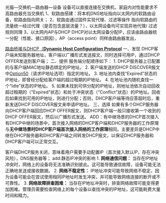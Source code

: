 光猫—交换机—路由器—设备 
	设备可以直接连接在交换机，家庭内对性能要求不高路由器充当交换机
1、软路由搭建：将本机DNS地址指向以太网内的软路由设备，软路由指向网关；
2、软路由通过固件实现代理、过滤等操作
	指向软路由的流量统一经过代理（是否包含底层流量？），以太网设备均可实现异地代理/
	过滤规则同理
3、以太网内AP与DHCP
	DHCP对以太网设备分配IP，应该由路由器统一分配（性能、接口原因），AP（access point）同样由路由器发出，


[路由桥接与DHCP（**Dynamic Host Configuration Protocol**](https://info.support.huawei.com/info-finder/encyclopedia/zh/DHCP.html)
	一、发现
		DHCP客户端未知服务器地址，客户端以广播形式发送报文，同时选择可用IP，通过DHCP OFFER发送到客户端；
	二、提供
		服务端分配顺序如下：
		1. DHCP服务器上已配置的与客户端MAC地址静态绑定的IP地址。
		2. 客户端发送的DHCP DISCOVER报文中[Option50](https://support.huawei.com/hedex/pages/EDOC1100087046AZJ0324D/10/EDOC1100087046AZJ0324D/10/resources/dc/dc_cfg_dhcp_6005.html#ZH-CN_CONCEPT_0176371535__op50)（请求IP地址选项）指定的地址。
		3. 地址池内查找“Expired”状态的IP地址，即曾经分配给客户端的超过租期的IP地址。
		4. 在地址池内随机查找一个“Idle”状态的IP地址。
		5. 如果未找到可供分配的IP地址，则地址池依次自动回收超过租期的（“Expired”状态）和处于冲突状态（“Conflict”状态）的IP地址。回收后如果找到可用的IP地址，则进行分配；否则，DHCP客户端等待应答超时后，重新发送DHCP DISCOVER报文来申请IP地址。
	三、选择
		如果有多个DHCP服务器向DHCP客户端回应DHCP OFFER报文，则DHCP客户端一般只接收第一个收到的DHCP OFFER报文，然后以广播形式发送。
ADD：有中继场景的DHCP首次接入
	有DHCP中继的场景中，首次接入网络的DHCP客户端和DHCP服务器的工作原理与**无中继场景时DHCP客户端首次接入网络的工作原理**相同。主要差异是DHCP中继在DHCP服务器和DHCP客户端之间转发DHCP报文，以保证DHCP服务器和DHCP客户端可以正常交互。


客户端DHCP服务关闭，意味着用户需要手动配置IP（首次接入默认IP，存在冲突风险），DNS服务器等；
	add:静态IP冲突的影响
		1. **网络通信问题：** 当存在IP地址冲突时，网络上的设备将无法准确识别彼此。这可能导致通信故障，设备可能无法正确地发送或接收数据。
	    2. **网络不稳定性：** IP地址冲突可能导致网络不稳定，因为设备可能会在尝试使用相同IP地址时发生冲突，并可能导致网络连接的断开或不可靠性。
	    3. **网络故障排查困难：** 当存在IP地址冲突时，排查网络故障可能变得更加困难。管理员需要检查网络上的每个设备以查找冲突的IP地址，这可能耗费大量时间和精力。


